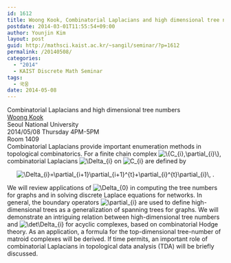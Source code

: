 ```yaml
---
id: 1612
title: Woong Kook, Combinatorial Laplacians and high dimensional tree numbers
postdate: 2014-03-01T11:55:54+09:00
author: Younjin Kim
layout: post
guid: http://mathsci.kaist.ac.kr/~sangil/seminar/?p=1612
permalink: /20140508/
categories:
  - "2014"
  - KAIST Discrete Math Seminar
tags:
  - 국웅
date: 2014-05-08
---
```

<div class="talk">
  Combinatorial Laplacians and high dimensional tree numbers
</div>

<div class="speaker">
  <a href="http://www.math.uri.edu/~andrewk/">Woong Kook</a><br /> Seoul National University
</div>

<div class="date">
  2014/05/08 Thursday 4PM-5PM<br /> Room 1409
</div>

<div class="abstract">
  Combinatorial Laplacians provide important enumeration methods in topological combinatorics. For a finite chain complex <img src='http://s0.wp.com/latex.php?latex=%5C%7BC_%7Bi%7D%2C%5Cpartial_%7Bi%7D%5C%7D&#038;bg=ffffff&#038;fg=000000&#038;s=0' alt='\{C_{i},\partial_{i}\}' title='\{C_{i},\partial_{i}\}' class='latex' />, combinatorial Laplacians <img src='http://s0.wp.com/latex.php?latex=%5CDelta_%7Bi%7D&#038;bg=ffffff&#038;fg=000000&#038;s=0' alt='\Delta_{i}' title='\Delta_{i}' class='latex' /> on <img src='http://s0.wp.com/latex.php?latex=C_%7Bi%7D&#038;bg=ffffff&#038;fg=000000&#038;s=0' alt='C_{i}' title='C_{i}' class='latex' /> are defined by </p> 
  
  <div align="center">
    <img src='http://s0.wp.com/latex.php?latex=%5CDelta_%7Bi%7D%3D%5Cpartial_%7Bi%2B1%7D%5Cpartial_%7Bi%2B1%7D%5E%7Bt%7D%2B%5Cpartial_%7Bi%7D%5E%7Bt%7D%5Cpartial_%7Bi%7D%5C%2C+.&#038;bg=ffffff&#038;fg=000000&#038;s=0' alt='\Delta_{i}=\partial_{i+1}\partial_{i+1}^{t}+\partial_{i}^{t}\partial_{i}\, .' title='\Delta_{i}=\partial_{i+1}\partial_{i+1}^{t}+\partial_{i}^{t}\partial_{i}\, .' class='latex' />
  </div>
  
  <p>
    We will review applications of <img src='http://s0.wp.com/latex.php?latex=%5CDelta_%7B0%7D&#038;bg=ffffff&#038;fg=000000&#038;s=0' alt='\Delta_{0}' title='\Delta_{0}' class='latex' /> in computing the tree numbers for graphs and in solving discrete Laplace equations for networks. In general, the boundary operators <img src='http://s0.wp.com/latex.php?latex=%5Cpartial_%7Bi%7D&#038;bg=ffffff&#038;fg=000000&#038;s=0' alt='\partial_{i}' title='\partial_{i}' class='latex' /> are used to define high-dimensional trees as a generalization of spanning trees for graphs. We will demonstrate an intriguing relation between high-dimensional tree numbers and <img src='http://s0.wp.com/latex.php?latex=%5Cdet%5CDelta_%7Bi%7D&#038;bg=ffffff&#038;fg=000000&#038;s=0' alt='\det\Delta_{i}' title='\det\Delta_{i}' class='latex' /> for acyclic complexes, based on combinatorial Hodge theory. As an application, a formula for the top-dimensional tree-number of matroid complexes will be derived. If time permits, an important role of combinatorial Laplacians in topological data analysis (TDA) will be briefly discussed.
  </p>
</div>